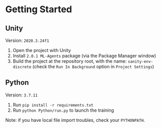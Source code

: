 # Getting Started

## Unity

Version: `2020.3.24f1`

1. Open the project with Unity
2. Install `2.0.1 ML-Agents` package (via the Package Manager window)
3. Build the project at the repository root, with the name: `sanity-env-discrete` (check the `Run In Background` option in `Project Settings`)

## Python

Version: `3.7.11`

1. Run `pip install -r requirements.txt`
2. Run `python Python/run.py` to launch the training

Note: if you have local file import troubles, check your `PYTHONPATH`.